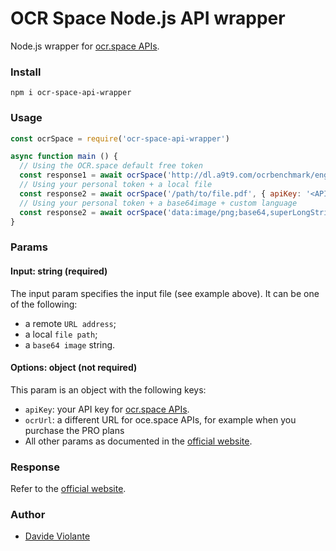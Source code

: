 # OCR Space Node.js API wrapper
Node.js wrapper for [ocr.space APIs](https://ocr.space/ocrapi).

### Install
`npm i ocr-space-api-wrapper`

### Usage
```js
const ocrSpace = require('ocr-space-api-wrapper')

async function main () {
  // Using the OCR.space default free token
  const response1 = await ocrSpace('http://dl.a9t9.com/ocrbenchmark/eng.png')
  // Using your personal token + a local file
  const response2 = await ocrSpace('/path/to/file.pdf', { apiKey: '<API_KEY_HERE>' })
  // Using your personal token + a base64image + custom language
  const response2 = await ocrSpace('data:image/png;base64,superLongStringHere...', { apiKey: '<API_KEY_HERE>', language: 'ita' })
}
```

### Params
#### Input: string (required)
The input param specifies the input file (see example above). It can be one of the following:
 - a remote `URL address`;
 - a local `file path`;
 - a `base64 image` string.

#### Options: object (not required)
This param is an object with the following keys:
- `apiKey`: your API key for [ocr.space APIs](https://ocr.space/ocrapi).
- `ocrUrl`: a different URL for oce.space APIs, for example when you purchase the PRO plans
- All other params as documented in the [official website](https://ocr.space/OCRAPI#Response).

### Response
Refer to the [official website](https://ocr.space/OCRAPI#Response).

### Author
- [Davide Violante](https://github.com/DavideViolante)